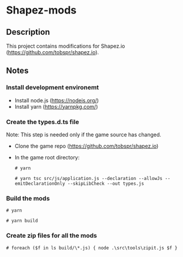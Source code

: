 # Shapez-mods

## Description

This project contains modifications for Shapez.io (https://github.com/tobspr/shapez.io).

## Notes

### Install development environemt

-   Install node.js (https://nodejs.org/)
-   Install yarn (https://yarnpkg.com/)

### Create the types.d.ts file

Note: This step is needed only if the game source has changed.

-   Clone the game repo (https://github.com/tobspr/shapez.io)
-   In the game root directory:

    `# yarn`

    `# yarn tsc src/js/application.js --declaration --allowJs --emitDeclarationOnly --skipLibCheck --out types.js`

### Build the mods

`# yarn`

`# yarn build`

### Create zip files for all the mods

`# foreach ($f in ls build/\*.js) { node .\src\tools\zipit.js $f }`
